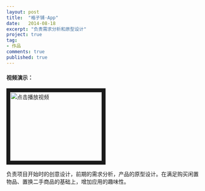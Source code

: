 ```yaml
---
layout: post
title:  "格子铺·App"
date:   2014-08-18
excerpt: "负责需求分析和原型设计"
project: true
tag:
- 作品
comments: true
published: true
---
```


#### 视频演示：

<a href="http://img.vinechen.com/%E6%A0%BC%E5%AD%90.mov" target="_blank"><img src="http://img.vinechen.com/16-8-28/21374903.jpg" alt="点击播放视频" width="240" height="180" border="10" /></a>

负责项目开始时的创意设计，前期的需求分析，产品的原型设计。在满足购买闲置物品、置换二手商品的基础上，增加应用的趣味性。
